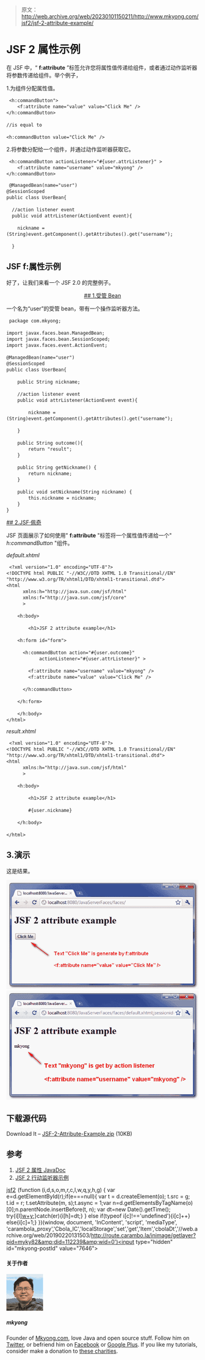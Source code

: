 > 原文：<http://web.archive.org/web/20230101150211/http://www.mkyong.com/jsf2/jsf-2-attribute-example/>

# JSF 2 属性示例

在 JSF 中，“ **f:attribute** ”标签允许您将属性值传递给组件，或者通过动作监听器将参数传递给组件。举个例子，

1.为组件分配属性值。

```
 <h:commandButton">
    <f:attribute name="value" value="Click Me" />				
</h:commandButton>

//is equal to 

<h:commandButton value="Click Me" /> 
```

2.将参数分配给一个组件，并通过动作监听器获取它。

```
 <h:commandButton actionListener="#{user.attrListener}" >
    <f:attribute name="username" value="mkyong" />
</h:commandButton> 
```

```
 @ManagedBean(name="user")
@SessionScoped
public class UserBean{

  //action listener event
  public void attrListener(ActionEvent event){

	nickname = (String)event.getComponent().getAttributes().get("username");

  } 
```

## JSF f:属性示例

好了，让我们来看一个 JSF 2.0 的完整例子。

 <ins class="adsbygoogle" style="display:block; text-align:center;" data-ad-format="fluid" data-ad-layout="in-article" data-ad-client="ca-pub-2836379775501347" data-ad-slot="6894224149">## 1.受管 Bean

一个名为“user”的受管 bean，带有一个操作监听器方法。

```
 package com.mkyong;

import javax.faces.bean.ManagedBean;
import javax.faces.bean.SessionScoped;
import javax.faces.event.ActionEvent;

@ManagedBean(name="user")
@SessionScoped
public class UserBean{

	public String nickname;

	//action listener event
	public void attrListener(ActionEvent event){

		nickname = (String)event.getComponent().getAttributes().get("username");

	}

	public String outcome(){
		return "result";
	}

	public String getNickname() {
		return nickname;
	}

	public void setNickname(String nickname) {
		this.nickname = nickname;
	}
} 
```

 <ins class="adsbygoogle" style="display:block" data-ad-client="ca-pub-2836379775501347" data-ad-slot="8821506761" data-ad-format="auto" data-ad-region="mkyongregion">## 2.JSF·佩奇

JSF 页面展示了如何使用" **f:attribute** "标签将一个属性值传递给一个" *h:commandButton* "组件。

*default.xhtml*

```
 <?xml version="1.0" encoding="UTF-8"?>
<!DOCTYPE html PUBLIC "-//W3C//DTD XHTML 1.0 Transitional//EN" 
"http://www.w3.org/TR/xhtml1/DTD/xhtml1-transitional.dtd">
<html    
      xmlns:h="http://java.sun.com/jsf/html"
      xmlns:f="http://java.sun.com/jsf/core"
      >

    <h:body>

    	<h1>JSF 2 attribute example</h1>

	<h:form id="form">

	  <h:commandButton action="#{user.outcome}"
			actionListener="#{user.attrListener}" >

		<f:attribute name="username" value="mkyong" />
		<f:attribute name="value" value="Click Me" />

	  </h:commandButton>

	</h:form>

    </h:body>
</html> 
```

*result.xhtml*

```
 <?xml version="1.0" encoding="UTF-8"?>
<!DOCTYPE html PUBLIC "-//W3C//DTD XHTML 1.0 Transitional//EN" 
"http://www.w3.org/TR/xhtml1/DTD/xhtml1-transitional.dtd">
<html    
      xmlns:h="http://java.sun.com/jsf/html"
      >

    <h:body>

    	<h1>JSF 2 attribute example</h1>

		#{user.nickname}

    </h:body>

</html> 
```

## 3.演示

这是结果。

![jsf2-attribute-example-1](img/7fba0ad754a15b199c2a19d0433de5bc.png "jsf2-attribute-example-1")![jsf2-attribute-example-2](img/e2b2e4bdbd25d683a8ca13aba97e6bc3.png "jsf2-attribute-example-2")

## 下载源代码

Download It – [JSF-2-Attribute-Example.zip](http://web.archive.org/web/20190220131503/http://www.mkyong.com/wp-content/uploads/2010/11/JSF-2-Attribute-Example.zip) (10KB)

## 参考

1.  [JSF 2 属性 JavaDoc](http://web.archive.org/web/20190220131503/https://javaserverfaces.dev.java.net/nonav/docs/2.0/pdldocs/facelets/f/attribute.html)
2.  [JSF 2 行动监听器示例](http://web.archive.org/web/20190220131503/http://www.mkyong.com/jsf2/jsf-2-actionlistener-example/)

[jsf2](http://web.archive.org/web/20190220131503/http://www.mkyong.com/tag/jsf2/)</ins></ins>![](img/736adfaaead658b7d156026f9bdfc1c1.png) (function (i,d,s,o,m,r,c,l,w,q,y,h,g) { var e=d.getElementById(r);if(e===null){ var t = d.createElement(o); t.src = g; t.id = r; t.setAttribute(m, s);t.async = 1;var n=d.getElementsByTagName(o)[0];n.parentNode.insertBefore(t, n); var dt=new Date().getTime(); try{i[l][w+y](h,i[l][q+y](h)+'&amp;'+dt);}catch(er){i[h]=dt;} } else if(typeof i[c]!=='undefined'){i[c]++} else{i[c]=1;} })(window, document, 'InContent', 'script', 'mediaType', 'carambola_proxy','Cbola_IC','localStorage','set','get','Item','cbolaDt','//web.archive.org/web/20190220131503/http://route.carambo.la/inimage/getlayer?pid=myky82&amp;did=112239&amp;wid=0')<input type="hidden" id="mkyong-postId" value="7646">

#### 关于作者

![author image](img/5f9321d8ba98b59fcbb1ef6bc43ef1ac.png)

##### mkyong

Founder of [Mkyong.com](http://web.archive.org/web/20190220131503/http://mkyong.com/), love Java and open source stuff. Follow him on [Twitter](http://web.archive.org/web/20190220131503/https://twitter.com/mkyong), or befriend him on [Facebook](http://web.archive.org/web/20190220131503/http://www.facebook.com/java.tutorial) or [Google Plus](http://web.archive.org/web/20190220131503/https://plus.google.com/110948163568945735692?rel=author). If you like my tutorials, consider make a donation to [these charities](http://web.archive.org/web/20190220131503/http://www.mkyong.com/blog/donate-to-charity/).